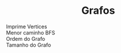 <div align="center">
  <h1 text-align="center">Grafos</h1>
</div>

Imprime Vertices<br>
Menor caminho BFS<br>
Ordem do Grafo<br>
Tamanho do Grafo<br>
